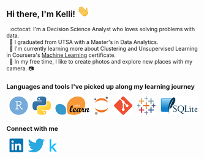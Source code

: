 ## Hi there, I'm Kelli! <img src="https://github.com/kellibelcher/kellibelcher/blob/main/images/wave.gif" width="32px">

&nbsp; :octocat: I'm a Decision Science Analyst who loves solving problems with data.  
&nbsp; 🚀 I graduated from UTSA with a Master's in Data Analytics.   
&nbsp; 🌱 I'm currently learning more about Clustering and Unsupervised Learning in Coursera's [Machine Learning](https://github.com/kellibelcher/Coursera-Machine-Learning-Professional-Certificate) certificate.  
&nbsp; 🌈 In my free time, I like to create photos and explore new places with my camera. 📷

### Languages and tools I've picked up along my learning journey
&nbsp; [![R][5]][6] &nbsp; [![python][7]][8] &nbsp; [![scikit][9]][10] &nbsp; [![jupyter][11]][12] &nbsp; [![git][13]][14] &nbsp; [![Tableau][15]][16] &nbsp; [![SQL][17]][18]
<br>

### Connect with me
&nbsp; [![LinkedIn][1]][2] &nbsp; [![Twitter][19]][20] [![Kaggle][3]][4]
<!-- icons -->
[1]: https://github.com/kellibelcher/kellibelcher/blob/main/images/linkedin36.png (LinkedIn)
[2]: https://www.linkedin.com/in/kelli-belcher/ 
[3]: https://github.com/kellibelcher/kellibelcher/blob/main/images/kaggle36.png (Kaggle)
[4]: https://www.kaggle.com/kellibelcher
[19]: https://github.com/kellibelcher/kellibelcher/blob/main/images/twitter-36.png (Twitter)
[20]: https://twitter.com/kxbelle_
[5]: https://github.com/kellibelcher/kellibelcher/blob/main/images/rstudio48.png (R)
[6]: https://rpubs.com/kellibelcher
[7]: https://github.com/kellibelcher/kellibelcher/blob/main/images/python48.png (Python) 
[8]: https://www.python.org/
[9]: https://github.com/kellibelcher/kellibelcher/blob/main/images/sklearn48.png (sklearn)
[10]: https://scikit-learn.org/stable/
[11]: https://github.com/kellibelcher/kellibelcher/blob/main/images/jupyter48.png (JupyterLab)
[12]: https://jupyter.org/
[13]: https://github.com/kellibelcher/kellibelcher/blob/main/images/git48.png (Git)
[14]: https://git-scm.com/
[15]: https://github.com/kellibelcher/kellibelcher/blob/main/images/tableau48.png (Tableau)
[16]: https://www.tableau.com/
[17]: https://github.com/kellibelcher/kellibelcher/blob/main/images/sql48.png (SQL)
[18]: https://www.sqlite.org/index.html
